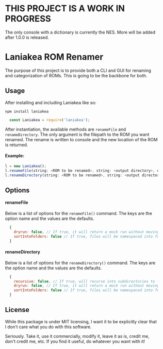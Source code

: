 # THIS PROJECT IS A WORK IN PROGRESS

The only console with a dictionary is currently the NES.  More will be added after 1.0.0 is released.

# Laniakea ROM Renamer

The purpose of this project is to provide both a CLI and GUI for renaming and categorization of ROMs.  This is going to be the backbone for both.

## Usage

After installing and including Laniakea like so:

```
npm install laniakea
```

```javascript
  const Laniakea = require('laniakea');
```

After instantiation, the available methods are `renameFile` and `renameDirectory`.  The only argument is the filepath to the ROM you want renamed.  The rename is written to console and the new location of the ROM is returned.

#### Example:

```javascript
l = new Laniakea();
l.renameFile(string: <ROM to be renamed>, string: <output directory>, object: <options>);
l.renameDirectory(string: <ROM to be renamed>, string: <output directory>, object: <options>);

```

## Options

#### renameFile

Below is a list of options for the `renameFile()` command.  The keys are the option name and the values are the defaults.

```javascript
  {
    dryrun: false, // If true, it will return a mock run without moving any files
    sortIntoFolders: false // If true, files will be namespaced into folders named after the console
  }
```

#### renameDirectory

Below is a list of options for the `renameDirectory()` command.  The keys are the option name and the values are the defaults.

```javascript
  {
    recursive: false, // If true, will recurse into subdirectories to find appropriate files
    dryrun: false, // If true, it will return a mock run without moving any files
    sortIntoFolders: false // If true, files will be namespaced into folders named after the console
  }
```

## License

While this package is under MIT licensing,  I want it to be explicitly clear that I don't care what you do with this software.  

Seriously.  Take it, use it commercially, modify it, leave it as is, credit me, don't credit me, etc.  If you find it useful, do whatever you want with it!
